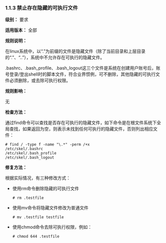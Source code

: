 ### 1.1.3 禁止存在隐藏的可执行文件

**级别：** 要求

**适用版本：** 全部

**规则说明：** 

在linux系统中，以“.”为前缀的文件是隐藏文件（除了当前目录和上层目录的“.”、“..”），系统中不允许存在可执行的隐藏文件。

.bashrc、.bash_profile、.bash_logout这三个文件是系统在创建用户账号后，账号登录/登出shell时的脚本文件，符合业界惯例，可不删除，其他隐藏的可执行文件必须删除，或去除可执行权限。

**规则影响：**

无

**检查方法：**

通过find命令可以查找是否存在可执行的隐藏文件，如下命令是在根文件系统下全局查找，如果返回为空，则表示未找到任何可执行的隐藏文件，否则列出相应文件：

```
# find / -type f -name "\.*" -perm /+x
/etc/skel/.bashrc
/etc/skel/.bash_profile
/etc/skel/.bash_logout
```

**修复方法：**

根据实际情况，有三种修改方式：

- 使用rm命令删除隐藏的可执行文件

  ```
  # rm .testfile
  ```

- 使用mv命令将隐藏文件修改为普通文件

  ```
  # mv .testfile testfile
  ```

- 使用chmod命令去除可执行权限，例如：

  ```
  # chmod 644 .testfile
  ```